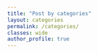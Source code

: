 ```yaml
---
title: "Post by categories"
layout: categories
permalink: /categories/
classes: wide
author_profile: true
---
```

